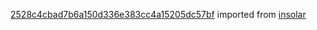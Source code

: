 [2528c4cbad7b6a150d336e383cc4a15205dc57bf](https://github.com/insolar/insolar/commit/2528c4cbad7b6a150d336e383cc4a15205dc57bf) imported from [insolar](https://github.com/insolar/insolar)
